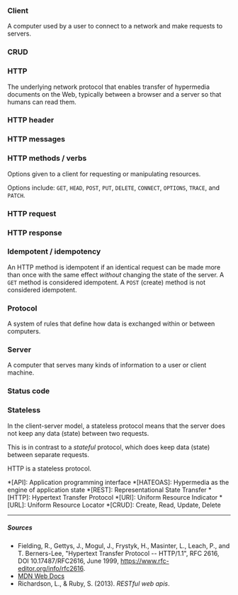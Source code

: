 ### Client
A computer used by a user to connect to a network and make requests to servers.

### CRUD

### HTTP
The underlying network protocol that enables transfer of hypermedia documents on the Web, typically between a browser and a server so that humans can read them.

### HTTP header

### HTTP messages

### HTTP methods / verbs
Options given to a client for requesting or manipulating resources.

Options include: `GET`, `HEAD`, `POST`, `PUT`, `DELETE`, `CONNECT`, `OPTIONS`, `TRACE`, and `PATCH`.

### HTTP request

### HTTP response

### Idempotent / idempotency
An HTTP method is idempotent if an identical request can be made more than once with the same effect *without* changing the state of the server. A `GET` method is considered idempotent. A `POST` (create) method is not considered idempotent.

### Protocol
A system of rules that define how data is exchanged within or between computers.

### Server
A computer that serves many kinds of information to a user or client machine.

### Status code

### Stateless
In the client-server model, a stateless protocol means that the server does not keep any data (state) between two requests.

This is in contrast to a *stateful* protocol, which does keep data (state) between separate requests.

HTTP is a stateless protocol.

*[API]: Application programming interface
*[HATEOAS]: Hypermedia as the engine of application state
*[REST]: Representational State Transfer
*[HTTP]: Hypertext Transfer Protocol
*[URI]: Uniform Resource Indicator
*[URL]: Uniform Resource Locator
*[CRUD]: Create, Read, Update, Delete

***

##### Sources
- Fielding, R., Gettys, J., Mogul, J., Frystyk, H., Masinter, L., Leach, P., and T. Berners-Lee, "Hypertext Transfer Protocol -- HTTP/1.1", RFC 2616, DOI 10.17487/RFC2616, June 1999, <https://www.rfc-editor.org/info/rfc2616>.
- [MDN Web Docs](https://developer.mozilla.org/en-US/)
- Richardson, L., & Ruby, S. (2013). *RESTful web apis*.